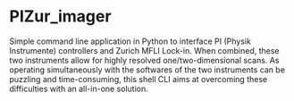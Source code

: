 # PIZur_imager
Simple command line application in Python to interface PI (Physik Instrumente) controllers and Zurich MFLI Lock-in. When combined, these two instruments allow for highly resolved one/two-dimensional scans.
 As operating simultaneously with the softwares of the two instruments can be puzzling and time-consuming, this shell CLI aims at overcoming these difficulties with an all-in-one solution.
